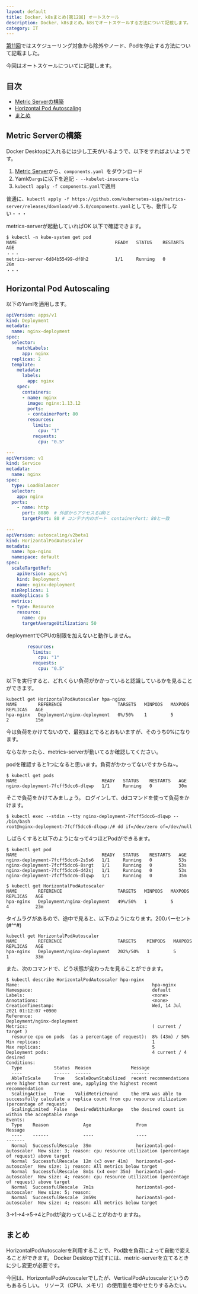 ```yaml
---
layout: default
title: Docker、k8sまとめ[第12回] オートスケール
description: Docker、k8sまとめ。k8sでオートスケールする方法について記載します。
category: IT
---
```


[第11回](/it/container/containerPart11.html)ではスケジューリング対象から除外やノード、Podを停止する方法について記載ました。

今回はオートスケールについてに記載します。

## 目次

- [Metric Serverの構築](#anchor1)  
- [Horizontal Pod Autoscaling](#anchor2)
- [まとめ](#anchor4)

<a id="anchor1"></a>

## Metric Serverの構築

Docker Desktopに入れるには少し工夫がいるようで、以下をすればよいようです。

1. [Metric Server](https://github.com/kubernetes-sigs/metrics-server/releases)から、`components.yaml
`をダウンロード
2. Yamlの`args`に以下を追記
`- --kubelet-insecure-tls`
3. `kubectl apply -f components.yaml`で適用

普通に、`kubectl apply -f https://github.com/kubernetes-sigs/metrics-server/releases/download/v0.5.0/components.yaml`としても、動作しない・・・

metrics-serverが起動していればOK
以下で確認できます。

```Shell
$ kubectl -n kube-system get pod
NAME                                     READY   STATUS    RESTARTS   AGE
・・・
metrics-server-6d84b55499-df8h2          1/1     Running   0          26m
・・・
```

## Horizontal Pod Autoscaling

以下のYamlを適用します。

```Yaml
apiVersion: apps/v1
kind: Deployment
metadata:
  name: nginx-deployment
spec:
  selector:
    matchLabels:
      app: nginx
  replicas: 2
  template:
    metadata:
      labels:
        app: nginx
    spec:
      containers:
      - name: nginx
        image: nginx:1.13.12
        ports:
        - containerPort: 80
        resources:
          limits:
            cpu: "1"
          requests:
            cpu: "0.5"

---
apiVersion: v1
kind: Service
metadata:
  name: nginx
spec:
  type: LoadBalancer
  selector:
    app: nginx
  ports:
    - name: http
      port: 8080  # 外部からアクセスるぽ0と
      targetPort: 80 # コンテナ内のポート　containerPort: 80と一致
      
---
apiVersion: autoscaling/v2beta1
kind: HorizontalPodAutoscaler
metadata:
  name: hpa-nginx
  namespace: default
spec:
  scaleTargetRef:
    apiVersion: apps/v1
    kind: Deployment
    name: nginx-deployment
  minReplicas: 1
  maxReplicas: 5
  metrics:
  - type: Resource
    resource:
      name: cpu
      targetAverageUtilization: 50
```

deploymentでCPUの制限を加えないと動作しません。
```Yaml
        resources:
          limits:
            cpu: "1"
          requests:
            cpu: "0.5"
```

以下を実行すると、どれくらい負荷がかかっていると認識しているかを見ることができます。

```
kubectl get HorizontalPodAutoscaler hpa-nginx
NAME        REFERENCE                     TARGETS   MINPODS   MAXPODS   REPLICAS   AGE
hpa-nginx   Deployment/nginx-deployment   0%/50%    1         5         2          15m
```

今は負荷をかけてないので、最初は<unkonw>とでるとおもいますが、そのうち0%になります。

ならなかったら、metrics-serverが動いてるか確認してください。

podを確認すると1つになると思います。負荷がかかってないですからね~。
```Shell
$ kubectl get pods
NAME                                READY   STATUS    RESTARTS   AGE
nginx-deployment-7fcff5dcc6-dlqwp   1/1     Running   0          30m
```

そこで負荷をかけてみましょう。
ログインして、ddコマンドを使って負荷をかけます。

```Shell
$ kubectl exec --stdin --tty nginx-deployment-7fcff5dcc6-dlqwp -- /bin/bash
root@nginx-deployment-7fcff5dcc6-dlqwp:/# dd if=/dev/zero of=/dev/null
```

しばらくすると以下のようになって4つほどPodができるます。


```Shell
$ kubectl get pod
NAME                                READY   STATUS    RESTARTS   AGE
nginx-deployment-7fcff5dcc6-2s5s6   1/1     Running   0          53s
nginx-deployment-7fcff5dcc6-8srgt   1/1     Running   0          53s
nginx-deployment-7fcff5dcc6-d42sj   1/1     Running   0          53s
nginx-deployment-7fcff5dcc6-dlqwp   1/1     Running   0          35m

$ kubectl get HorizontalPodAutoscaler
NAME        REFERENCE                     TARGETS   MINPODS   MAXPODS   REPLICAS   AGE
hpa-nginx   Deployment/nginx-deployment   49%/50%   1         5         4          23m
```

タイムラグがあるので、途中で見ると、以下のようになります。200パーセント(#^^#)

```Shell
kubectl get HorizontalPodAutoscaler
NAME        REFERENCE                     TARGETS    MINPODS   MAXPODS   REPLICAS   AGE
hpa-nginx   Deployment/nginx-deployment   202%/50%   1         5         1          33m
```

また、次のコマンドで、どう状態が変わったを見ることができます。

```Shell
$ kubectl describe HorizontalPodAutoscaler hpa-nginx
Name:                                                  hpa-nginx
Namespace:                                             default
Labels:                                                <none>
Annotations:                                           <none>
CreationTimestamp:                                     Wed, 14 Jul 2021 01:12:07 +0900
Reference:                                             Deployment/nginx-deployment
Metrics:                                               ( current / target )
  resource cpu on pods  (as a percentage of request):  8% (43m) / 50%
Min replicas:                                          1
Max replicas:                                          5
Deployment pods:                                       4 current / 4 desired
Conditions:
  Type            Status  Reason               Message
  ----            ------  ------               -------
  AbleToScale     True    ScaleDownStabilized  recent recommendations were higher than current one, applying the highest recent recommendation
  ScalingActive   True    ValidMetricFound     the HPA was able to successfully calculate a replica count from cpu resource utilization (percentage of request)
  ScalingLimited  False   DesiredWithinRange   the desired count is within the acceptable range
Events:
  Type    Reason             Age                 From                       Message
  ----    ------             ----                ----                       -------
  Normal  SuccessfulRescale  39m                 horizontal-pod-autoscaler  New size: 3; reason: cpu resource utilization (percentage of request) above target
  Normal  SuccessfulRescale  12m (x3 over 41m)   horizontal-pod-autoscaler  New size: 1; reason: All metrics below target
  Normal  SuccessfulRescale  8m1s (x4 over 35m)  horizontal-pod-autoscaler  New size: 4; reason: cpu resource utilization (percentage of request) above target
  Normal  SuccessfulRescale  7m1s                horizontal-pod-autoscaler  New size: 5; reason:
  Normal  SuccessfulRescale  2m59s               horizontal-pod-autoscaler  New size: 4; reason: All metrics below target
```

3→1→4→5→4とPodが変わっていることがわかりますね。

<a id="anchor3"></a>

## まとめ

HorizontalPodAutoscalerを利用することで、Pod数を負荷によって自動で変えることができます。
Docker Desktopで試すには、metric-serverを立てるときに少し変更が必要です。

今回は、HorizontalPodAutoscalerでしたが、VerticalPodAutoscalerというのもあるらしい。
リソース（CPU、メモリ）の使用量を増やせたりするみたい。

